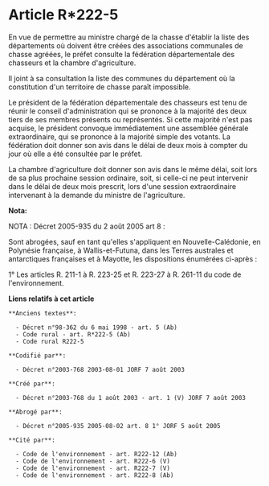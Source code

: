# Article R*222-5

En vue de permettre au ministre chargé de la chasse d'établir la liste des départements où doivent être créées des
associations communales de chasse agréées, le préfet consulte la fédération départementale des chasseurs et la chambre
d'agriculture.

Il joint à sa consultation la liste des communes du département où la constitution d'un territoire de chasse paraît
impossible.

Le président de la fédération départementale des chasseurs est tenu de réunir le conseil d'administration qui se prononce à
la majorité des deux tiers de ses membres présents ou représentés. Si cette majorité n'est pas acquise, le président convoque
immédiatement une assemblée générale extraordinaire, qui se prononce à la majorité simple des votants. La fédération doit
donner son avis dans le délai de deux mois à compter du jour où elle a été consultée par le préfet.

La chambre d'agriculture doit donner son avis dans le même délai, soit lors de sa plus prochaine session ordinaire, soit, si
celle-ci ne peut intervenir dans le délai de deux mois prescrit, lors d'une session extraordinaire intervenant à la demande
du ministre de l'agriculture.

**Nota:**

NOTA : Décret 2005-935 du 2 août 2005 art 8 :

Sont abrogées, sauf en tant qu'elles s'appliquent en Nouvelle-Calédonie, en Polynésie française, à Wallis-et-Futuna, dans les
Terres australes et antarctiques françaises et à Mayotte, les dispositions énumérées ci-après :

1° Les articles R. 211-1 à R. 223-25 et R. 223-27 à R. 261-11 du code de l'environnement.

**Liens relatifs à cet article**

	**Anciens textes**:

	  - Décret n°98-362 du 6 mai 1998 - art. 5 (Ab)
	  - Code rural - art. R*222-5 (Ab)
	  - Code rural R222-5

	**Codifié par**:

	  - Décret n°2003-768 2003-08-01 JORF 7 août 2003

	**Créé par**:

	  - Décret n°2003-768 du 1 août 2003 - art. 1 (V) JORF 7 août 2003

	**Abrogé par**:

	  - Décret n°2005-935 2005-08-02 art. 8 1° JORF 5 août 2005

	**Cité par**:

	  - Code de l'environnement - art. R222-12 (Ab)
	  - Code de l'environnement - art. R222-6 (V)
	  - Code de l'environnement - art. R222-7 (V)
	  - Code de l'environnement - art. R222-8 (Ab)
